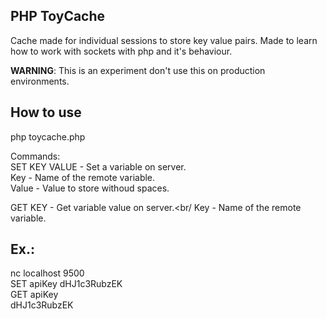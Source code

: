 PHP ToyCache
-
Cache made for individual sessions to store key value pairs.
Made to learn how to work with sockets with php and it's behaviour.

<strong>WARNING</strong>: This is an experiment don't use this on production environments.

How to use
-
php toycache.php

Commands:<br/>
SET KEY VALUE - Set a variable on server.<br/>
Key - Name of the remote variable.<br/>
Value - Value to store withoud spaces.

GET KEY - Get variable value on server.<br/
Key - Name of the remote variable.<br/>


Ex.:
-
nc localhost 9500<br/>
SET apiKey dHJ1c3RubzEK<br/>
GET apiKey<br/>
dHJ1c3RubzEK
